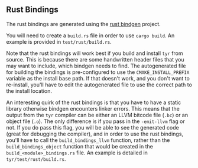 ## Rust Bindings

The rust bindings are generated using the [rust bindgen](https://github.com/rust-lang/rust-bindgen) project.

You will need to create a `build.rs` file in order to use `cargo build`. An example is provided 
in `test/rust/build.rs`.

Note that the rust bindings will work best if you build and install `tyr` from source.
This is because there are some handwritten header files that you may want to include,
which bindgen needs to find. The autogenerated file for building the bindings is pre-configured
to use the `CMAKE_INSTALL_PREFIX` variable as the install base path. If that doesn't work, and you
don't want to re-install, you'll have to edit the autogenerated file to use the correct
path to the install location.

An interesting quirk of the rust bindings is that you have to have a static library otherwise
bindgen encounters linker errors. This means that the output from the `tyr` compiler can
be either an LLVM bitcode file (`.bc`) or an object file (`.o`). The only difference is if
you pass in the `-emit-llvm` flag or not. If you do pass this flag, you will be able to see
the generated code (great for debugging the compiler), and in order to use the rust
bindings, you'll have to call the `build_bindings_llvm` function, rather than the 
`build_bindings_object` function that would be created in the `build_<module>_bindings.rs` file.
An example is detailed in `tyr/test/rust/build.rs`.

